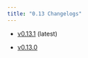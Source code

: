 ```yaml
---
title: "0.13 Changelogs"
---
```



* [v0.13.1](changelogs/v0.13.1.md) (latest)

* [v0.13.0](changelogs/v0.13.0.md) 

